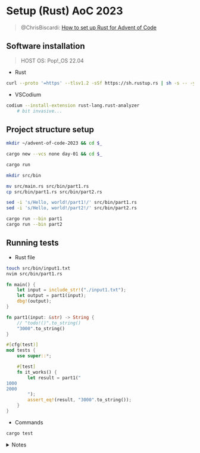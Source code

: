 # Setup (Rust) AoC 2023

> @ChrisBiscardi: [How to set up Rust for Advent of Code](https://www.youtube.com/watch?v=fEQv-cqzbPg)

## Software installation

> HOST OS: Pop!_OS 22.04


- Rust

```bash
curl --proto '=https' --tlsv1.2 -sSf https://sh.rustup.rs | sh -s -- -y
```

- VSCodium

```bash
codium --install-extension rust-lang.rust-analyzer
    # bit invasive...
```

## Project structure setup

```bash
mkdir ~/advent-of-code-2023 && cd $_ 

cargo new --vcs none day-01 && cd $_

cargo run

mkdir src/bin

mv src/main.rs src/bin/part1.rs
cp src/bin/part1.rs src/bin/part2.rs

sed -i 's/Hello, world!/part1!/' src/bin/part1.rs
sed -i 's/Hello, world!/part2!/' src/bin/part2.rs

cargo run --bin part1
cargo run --bin part2
```

## Running tests

- Rust file

```sh
touch src/bin/input1.txt
nvim src/bin/part1.rs
```

```rs
fn main() {
    let input = include_str!("./input1.txt");
    let output = part1(input);
    dbg!(output);
}

fn part1(input: &str) -> String {
    // "todo!()".to_string()
    "3000".to_string()
}

#[cfg(test)]
mod tests {
    use super::*;

    #[test]
    fn it_works() {
        let result = part1("
1000
2000
        ");
        assert_eq!(result, "3000".to_string());
    }
}
```

- Commands


```bash
cargo test
```

<details>
<summary>Notes</summary>


- `#[foo(bar)]`
  - In Rust, #[cfg(test)] is an attribute used to conditionally compile code based on the presence of the --cfg flag during compilation. Specifically, #[cfg(test)] is used to indicate that the following module or block of code should only be compiled when running tests.
  - #[cfg(test)] is applied to the mod tests { ... } block. This means that the entire module (or the block enclosed in curly braces) will only be compiled when running tests.
  - mod tests { ... } is a module containing test functions. Test functions are marked with the #[test] attribute. In this case, there is a single test function called it_works that checks whether the sum of 2 and 2 is equal to 4 using the assert_eq! macro.
  - When you run tests using cargo test, Rust will include the code within the #[cfg(test)] block, and any associated test functions marked with #[test] will be executed. This allows developers to separate test code from the main codebase and ensures that the test code is only compiled and run when needed.

</details>


